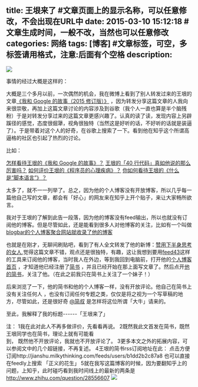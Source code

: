 title: 王垠来了  #文章页面上的显示名称，可以任意修改，不会出现在URL中
date: 2015-03-10 15:12:18 #文章生成时间，一般不改，当然也可以任意修改
categories:  网络
tags: [博客] #文章标签，可空，多标签请用格式，注意:后面有个空格
description: 
---

![](http://hktkdy.qiniudn.com/wangyinjianshu.jpg)

事情的经过大概是这样的：


大概是三个多月以前，一次偶然的机会，我在微博上看到了别人转发过来的王垠的文章[《我和 Google 的故事（2015 修订版）》](http://www.yinwang.org/blog-cn/2014/12/31/google-story/)  ，因为转发分享这篇文章的人我向来很崇敬，再加上这篇文章讨论的内容涉及到谷歌（我个人一直也算是半个脑残粉）于是对转发分享过来的这篇文章更感兴趣了。认真的读了读，发现内容上另辟蹊径的感觉，态度很倔犟，视角很独特（当然这是好听的话，不好听的话就是装逼了）。于是带着对这个人的好奇，在谷歌上搜索了一下。看到他在知乎这个所谓高逼格的社区也引起了热烈的讨论。

比如：

[怎样看待王垠的《我和 Google 的故事》？](http://www.zhihu.com/question/20444324)
[王垠的「40 行代码」真如他说的那么厉害吗？](http://www.zhihu.com/question/20822815)
[如何评价王垠的《程序员的心理疾病》？](http://www.zhihu.com/question/22714387)
[你如何看待王垠的《什么是“脚本语言”》？](http://www.zhihu.com/question/20898488)

太多了，就不一一列举了。总之，因为他的个人博客没有开放博客，所以几乎每一篇他自己写的文章，都会有「好心」的网友来在知乎上开个贴子，来让大家畅所欲言。

我对于王垠的了解到此告一段落，因为他的博客没有feed输出，所以也就没有订阅他的博客。但是尽管如此，还是能看到很多人对他博客的关注，比如有一个叫做[blogbar的个人博客聚合网站就收录了他的博客](http://www.blogbar.cc/blog/26) 

也就是在刚才，无聊间刷贴吧，看到了有人全文转发了他的新博：[赞用下半身思考的女人](http://www.jianshu.com/p/508c12a0bd34),觉得这篇文章不错，观点还是很独特，有趣，这让我想到要用[feed43](http://feed43.com)这样的工具来订阅他的博客，当时我人在外边，等到我回到电脑前，打开他的[个人博客首页](http://www.yinwang.org/)   ，才知道他已经注册了[简书](http://jianshu.com) ，并且已经开始在那上面写文章了。然后点开[他的简书](http://www.jianshu.com/users/b1dd2b2c87a8/latest_articles)，关注了他。（在此之前我只在简书上关注了一个妹子！）

后来浏览了一下，他的简书和他的个人博客一样，没有开放评论。他自己在简书上没有关注任何人 ，也没有订阅任何专题之类，仅仅是将之视为一个写草稿的地方，尽管如此，还是很好奇 [@简叔](http://www.jianshu.com/users/y3Dbcz/latest_articles) 是怎样将这位所谓「大牛」请来的。

至此，我解释了我的标题------「王垠来了」

注：
1我在此对此人不再多做评价，先看看再说。
         2既然我此文首发在简书，既然王垠同学也在简书，理论上就有可能看  
到，   既然他不开放评论，我就也不开放评论了。
        3更多本文之外的拓展内容，可以参阅文中的几个超链接，不再复述。
        4王垠的简书rss订阅地址在此：  点击方便订阅http://jianshu.milkythinking.com/feeds/users/b1dd2b2c87a8
也可以直接在feedly上搜索 「正义的花生」
5就在我写这篇博客的时候，因为要翻知乎上的问题，上知乎，此时碰巧看到我时间线上的最新的两条是   http://www.zhihu.com/question/28556607
![](http://hktkdy.qiniudn.com/wangyinzhihu.jpg)



